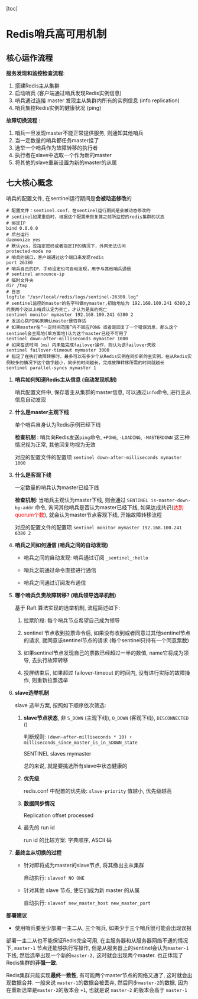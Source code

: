 [toc]

# Redis哨兵高可用机制



## 核心运作流程



**服务发现和监控检查流程**:

1. 搭建Redis主从集群
2. 启动哨兵 (客户端通过哨兵发现Redis实例信息) 
3. 哨兵通过连接 master 发现主从集群内所有的实例信息  (info replication)
4. 哨兵集控Redis实例的健康状况 (ping)



**故障切换流程** :

1. 哨兵一旦发现master不能正常提供服务, 则通知其他哨兵
2. 当一定数量的哨兵都任务master挂了
3. 选举一个哨兵作为故障转移的执行者
4. 执行者在slave中选取一个作为新的master
5. 将其他的slave重新设置为新的master的从属



## 七大核心概念



哨兵的配置文件, 在sentinel运行期间是**会被动态修改**的

```properties
# 配置文件：sentinel.conf，在sentinel运行期间是会被动态修改的
# sentinel如果重启时，根据这个配置来恢复其之前所监控的redis集群的状态
# 绑定IP
bind 0.0.0.0
# 后台运行
daemonize yes
# 默认yes，没指定密码或者指定IP的情况下，外网无法访问
protected-mode no
# 哨兵的端口，客户端通过这个端口来发现redis
port 26380
# 哨兵自己的IP，手动设定也可自动发现，用于与其他哨兵通信
# sentinel announce-ip
# 临时文件夹
dir /tmp
# 日志
logfile "/usr/local/redis/logs/sentinel-26380.log"
# sentinel监控的master的名字叫做mymaster,初始地址为 192.168.100.241 6380,2代表两个及以上哨兵认定为死亡，才认为是真的死亡
sentinel monitor mymaster 192.168.100.241 6380 2
# 发送心跳PING来确认master是否存活
# 如果master在“一定时间范围”内不回应PONG 或者是回复了一个错误消息，那么这个sentinel会主观地(单方面地)认为这个master已经不可用了
sentinel down-after-milliseconds mymaster 1000
# 如果在该时间（ms）内未能完成failover操作，则认为该failover失败
sentinel failover-timeout mymaster 3000
# 指定了在执行故障转移时，最多可以有多少个从Redis实例在同步新的主实例，在从Redis实例较多的情况下这个数字越小，同步的时间越长，完成故障转移所需的时间就越长
sentinel parallel-syncs mymaster 1
```



1. **哨兵如何知道Redis主从信息 (自动发现机制)**

   哨兵配置文件中, 保存着主从集群的master信息, 可以通过`info`命令, 进行主从信息自动发现

   

2. **什么是master主观下线**

   单个哨兵自身认为Redis示例已经下线

   **检查机制** : 哨兵向Redis发送`ping`命令, `+PONG`, `-LOADING`, `-MASTERDOWN` 这三种情况视为正常, 其他回复均视为无效

   对应的配置文件的配置项 `sentinel down-after-milliseconds mymaster 1000`

   

3. **什么是客观下线**

   一定数量的哨兵认为master已经下线

   **检查机制**: 当哨兵主观认为master下线, 则会通过 `SENTINEL is-master-down-by-addr` 命令, 询问其他哨兵是否认为master已经下线, 如果达成共识(<font color="red">达到quorum个数</font>), 就会认为master节点客观下线, 开始故障转移流程

   对应的配置文件的配置项 `sentinel monitor mymaster 192.168.100.241 6380 2`

   

4. **哨兵之间如何通信 (哨兵之间的自动发现)**

   - 哨兵之间的自动发现: 哨兵通过订阅 `_sentinel_:hello`

   - 哨兵之前通过命令直接进行通信

   - 哨兵之间通过订阅发布通信

   

5. **哪个哨兵负责故障转移? (哨兵领导选举机制)**

   基于 Raft 算法实现的选举机制, 流程简述如下:

   1. 拉票阶段: 每个哨兵节点希望自己成为领导

   2. sentinel 节点收到拉票命令后, 如果没有收到或者同意过其他sentinel节点的请求, 就同意该sentinel节点的请求 (每个sentinel只持有一个同意票数)

   3. 如果sentinel节点发现自己的票数已经超过一半的数值, name它将成为领导, 去执行故障转移

   4. 投屏结束后, 如果超过 failover-timeout 的时间内, 没有进行实际的故障操作, 则重新拉票选举

      

6. **slave选举机制**

   slave 选举方案, 按照如下顺序依次筛选:

   1. **slave节点状态**, 非 `S_DOWN` (主观下线), `O_DOWN` (客观下线), `DISCONNECTED` ()

      判断规则: `(down-after-milliseconds * 10) + milliseconds_since_master_is_in_SDOWN_state`

      SENTINEL slaves mymaster

      总的来说, 就是要挑选所有slave中状态健康的

   2. **优先级**

      redis.conf 中配置的优先级: `slave-priority` 值越小, 优先级越高

   3. **数据同步情况**

      Replication offset processed

   4. 最先的 run id

      run id  的比较方案: 字典顺序, ASCII 码

   

7. **最终主从切换的过程**

   - 针对即将成为master的slave节点, 将其撤出主从集群

     自动执行:  `slaveof NO ONE`

   - 针对其他 slave 节点, 使它们成为新 master 的从属

     自动执行: `slaveof new_master_host new_master_port`



**部署建议**

- 使用哨兵要至少部署一主二从, 三个哨兵, 如果少于三个哨兵很可能会出现误报



部署一主二从也不能保证Redis完全可用, 在主服务器和从服务器网络不通的情况下, `master-1` 节点还能够执行写操作, 但是从服务器上的sentinel会认为`master-1`下线, 然后选举出现一个新的`master-2,` 这时就会出现两个master.  也正体现了Redis集群的**非强一致**. 

Redis集群只能实现**最终一致性**, 有可能两个master节点的网络又通了, 这时就会出现数据合并. 一般来说 `master-1`的数据会被丢弃, 然后同步`master-2`的数据, 因为在重新选举是`master-2`的版本会 `+1`, 也就是说 `master-2` 的版本会高于 `master-1`